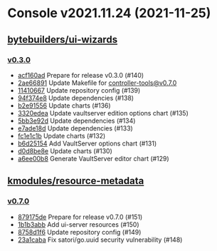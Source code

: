 # Console v2021.11.24 (2021-11-25)


## [bytebuilders/ui-wizards](https://github.com/bytebuilders/ui-wizards)

### [v0.3.0](https://github.com/bytebuilders/ui-wizards/releases/tag/v0.3.0)

- [acf160ad](https://github.com/bytebuilders/ui-wizards/commit/acf160ad) Prepare for release v0.3.0 (#140)
- [2ae66891](https://github.com/bytebuilders/ui-wizards/commit/2ae66891) Update Makefile for controller-tools@v0.7.0
- [11410667](https://github.com/bytebuilders/ui-wizards/commit/11410667) Update repository config (#139)
- [94f374e8](https://github.com/bytebuilders/ui-wizards/commit/94f374e8) Update dependencies (#138)
- [b2e91556](https://github.com/bytebuilders/ui-wizards/commit/b2e91556) Update charts (#136)
- [3320edea](https://github.com/bytebuilders/ui-wizards/commit/3320edea) Update vaultserver edition options chart (#135)
- [5bb3e92d](https://github.com/bytebuilders/ui-wizards/commit/5bb3e92d) Update dependencies (#134)
- [e7ade18d](https://github.com/bytebuilders/ui-wizards/commit/e7ade18d) Update dependencies (#133)
- [fc1e1c1b](https://github.com/bytebuilders/ui-wizards/commit/fc1e1c1b) Update charts (#132)
- [b6d25154](https://github.com/bytebuilders/ui-wizards/commit/b6d25154) Add VaultServer options chart (#131)
- [d0d8be8e](https://github.com/bytebuilders/ui-wizards/commit/d0d8be8e) Update charts (#130)
- [a6ee00b8](https://github.com/bytebuilders/ui-wizards/commit/a6ee00b8) Generate VaultServer editor chart (#129)



## [kmodules/resource-metadata](https://github.com/kmodules/resource-metadata)

### [v0.7.0](https://github.com/kmodules/resource-metadata/releases/tag/v0.7.0)

- [879175de](https://github.com/kmodules/resource-metadata/commit/879175de) Prepare for release v0.7.0 (#151)
- [1b1b3abb](https://github.com/kmodules/resource-metadata/commit/1b1b3abb) Add ui-server resources (#150)
- [8758d1f6](https://github.com/kmodules/resource-metadata/commit/8758d1f6) Update repository config (#149)
- [23a1caba](https://github.com/kmodules/resource-metadata/commit/23a1caba) Fix satori/go.uuid security vulnerability (#148)



